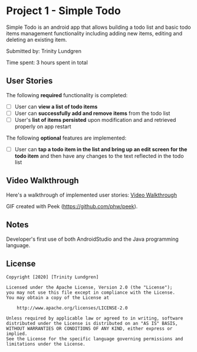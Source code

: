 # Project 1 - Simple Todo

Simple Todo is an android app that allows building a todo list and basic todo items management functionality including adding new items, editing and deleting an existing item.

Submitted by: Trinity Lundgren

Time spent: 3 hours spent in total

## User Stories

The following **required** functionality is completed:

- [ ] User can **view a list of todo items**
- [ ] User can **successfully add and remove items** from the todo list
- [ ] User's **list of items persisted** upon modification and and retrieved properly on app restart

The following **optional** features are implemented:

* [ ] User can **tap a todo item in the list and bring up an edit screen for the todo item** and then have any changes to the text reflected in the todo list

<!---
The following **additional** features are implemented:

* [ ] List anything else that you can get done to improve the app functionality!
-->

## Video Walkthrough

Here's a walkthrough of implemented user stories:
[Video Walkthrough](https://imgur.com/osV0e0z)

GIF created with Peek (https://github.com/phw/peek).

## Notes

Developer's first use of both AndroidStudio and the Java programming language.

## License

    Copyright [2020] [Trinity Lundgren]

    Licensed under the Apache License, Version 2.0 (the "License");
    you may not use this file except in compliance with the License.
    You may obtain a copy of the License at

        http://www.apache.org/licenses/LICENSE-2.0

    Unless required by applicable law or agreed to in writing, software
    distributed under the License is distributed on an "AS IS" BASIS,
    WITHOUT WARRANTIES OR CONDITIONS OF ANY KIND, either express or implied.
    See the License for the specific language governing permissions and
    limitations under the License.
